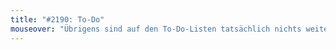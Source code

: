 ```yaml
---
title: "#2190: To-Do"
mouseover: "Übrigens sind auf den To-Do-Listen tatsächlich nichts weiter als wirre Krakellinien zu sehen."
---
```


